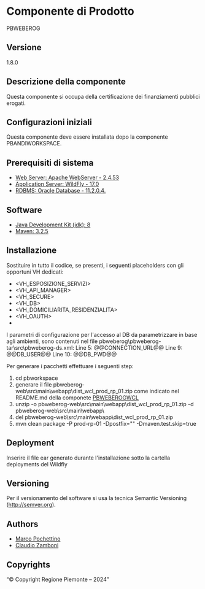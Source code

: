 # Componente di Prodotto
PBWEBEROG

## Versione
1.8.0

## Descrizione della componente
Questa componente si occupa della certificazione dei finanziamenti pubblici erogati.

## Configurazioni iniziali
Questa componente deve essere installata dopo la componente PBANDIWORKSPACE.

## Prerequisiti di sistema
* [Web Server: Apache WebServer - 2.4.53](https://www.apache.org)
* [Application Server: WildFly - 17.0](https://www.wildfly.org/)
* [RDBMS: Oracle Database - 11.2.0.4.](https://www.oracle.com/java)
## Software
* [Java Development Kit (jdk): 8](https://www.oracle.com/java)
* [Maven: 3.2.5](https://maven.apache.org)

## Installazione
Sostituire in tutto il codice, se presenti, i seguenti placeholders con gli opportuni VH dedicati:
* <VH_ESPOSIZIONE_SERVIZI>
* <VH_API_MANAGER>
* <VH_SECURE>
* <VH_DB>
* <VH_DOMICILIARITA_RESIDENZIALITA>
* <VH_OAUTH>
* <VH>

I parametri di configurazione per l'accesso al DB da parametrizzare in base agli ambienti, sono contenuti nel file pbweberog\pbweberog-tar\src\pbweberog-ds.xml:
	Line  5: 		<connection-url>@@CONNECTION_URL@@</connection-url>
	Line  9: 		<user-name>@@DB_USER@@</user-name>
	Line 10: 		<password>@@DB_PWD@@</password>

Per generare i pacchetti effettuare i seguenti step:

1. cd pbworkspace
2. generare il file pbweberog-web\src\main\webapp\dist_wcl_prod_rp_01.zip come indicato nel README.md della componete [PBWEBEROGWCL](../pbweberogwcl)
3. unzip -o pbweberog-web\src\main\webapp\dist_wcl_prod_rp_01.zip -d pbweberog-web\src\main\webapp\
4. del pbweberog-web\src\main\webapp\dist_wcl_prod_rp_01.zip
5. mvn clean package -P prod-rp-01 -Dpostfix="" -Dmaven.test.skip=true

## Deployment
Inserire il file ear generato durante l'installazione sotto la cartella deployments del Wildfly

## Versioning
Per il versionamento del software si usa la tecnica Semantic Versioning (http://semver.org).

## Authors
* [Marco Pochettino](mailto:marco.pochettino@csi.it)
* [Claudio Zamboni](mailto:claudio.zamboni@csi.it)

## Copyrights
“© Copyright Regione Piemonte – 2024”